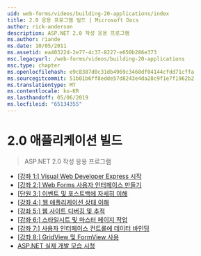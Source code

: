 ```yaml
---
uid: web-forms/videos/building-20-applications/index
title: 2.0 응용 프로그램 빌드 | Microsoft Docs
author: rick-anderson
description: ASP.NET 2.0 작성 응용 프로그램
ms.author: riande
ms.date: 10/05/2011
ms.assetid: ea40322d-2e77-4c37-8227-e650b286e373
msc.legacyurl: /web-forms/videos/building-20-applications
msc.type: chapter
ms.openlocfilehash: e9c8387d0c31db4969c3468df04144cfdd71cffa
ms.sourcegitcommit: 51b01b6ff8edde57d8243e4da28c9f1e7f1962b2
ms.translationtype: MT
ms.contentlocale: ko-KR
ms.lasthandoff: 05/06/2019
ms.locfileid: "65134355"
---
```

# <a name="building-20-applications"></a>2.0 애플리케이션 빌드

> ASP.NET 2.0 작성 응용 프로그램

- [[강좌 1:] Visual Web Developer Express 시작](lesson-1-getting-started-with-visual-web-developer-express.md)
- [[강좌 2:] Web Forms 사용자 인터페이스 만들기](lesson-2-creating-a-web-forms-user-interface.md)
- [[단원 3:] 이벤트 및 포스트백에 자세히 이해](lesson-3-understanding-more-about-events-and-postback.md)
- [[강좌 4:] 웹 애플리케이션 상태 이해](lesson-4-understanding-web-application-state.md)
- [[강좌 5:] 웹 사이트 디버깅 및 추적](lesson-5-debugging-and-tracing-your-website.md)
- [[강좌 6:] 스타일시트 및 마스터 페이지 작업](lesson-6-working-with-stylesheets-and-master-pages.md)
- [[강좌 7:] 사용자 인터페이스 컨트롤에 데이터 바인딩](lesson-7-databinding-to-user-interface-controls.md)
- [[강좌 8:] GridView 및 FormView 사용](lesson-8-working-with-the-gridview-and-formview.md)
- [ASP.NET 실제 개발 모습 시청](watch-aspnet-development-in-action.md)
